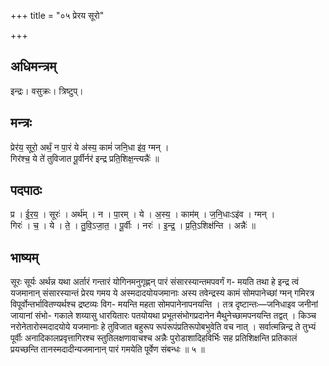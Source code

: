 +++
title = "०५ प्रेरय सूरो"

+++
## अधिमन्त्रम्
इन्द्रः। वसुक्रः। त्रिष्टुप्।

## मन्त्रः
प्रेर॑य॒ सूरो॒ अर्थं॒ न पा॒रं ये अ॑स्य॒ कामं॑ जनि॒धा इ॑व॒ ग्मन् ।  
गिर॑श्च॒ ये ते॑ तुविजात पू॒र्वीर्नर॑ इन्द्र प्रति॒शिक्ष॒न्त्यन्नैः॑ ॥

## पदपाठः
प्र । ई॒र॒य॒ । सूरः॑ । अर्थ॑म् । न । पा॒रम् । ये । अ॒स्य॒ । काम॑म् । ज॒नि॒धाःऽइ॑व । ग्मन् ।  
गिरः॑ । च॒ । ये । ते॒ । तु॒वि॒ऽजा॒त॒ । पू॒र्वीः । नरः॑ । इ॒न्द्र॒ । प्र॒ति॒ऽशिक्ष॑न्ति । अन्नैः॑ ॥

## भाष्यम्
सूरः सूर्यः अर्थन्न यथा अर्तारं गन्तारं योगिनमनुगृह्णन् पारं संसारस्यान्तमपवर्गं ग- मयति तथा हे इन्द्र त्वं यजमानान् संसारस्यान्तं प्रेरय गमय ये अस्मदादयोयजमानाः अस्य तवेन्द्रस्य कामं सोमपानेच्छां ग्मन् गमिरत्र विपूर्वोन्तर्भावितण्यर्थश्च द्रष्टव्यः विग- मयन्ति महता सोमपानेनापनयन्ति । तत्र दृष्टान्तः—जनिधाइव जनीनां जायानां संभो- गकाले शय्यासु धारयितारः पतयोयथा प्रभूतसंभोगप्रदानेन मैथुनेच्छामपनयन्ति तद्वत् । किञ्च नरोनेतारोस्मदादयोये यजमानाः हे तुविजात बहुरूप रूपंरूपंप्रतिरूपोबभुवेति वच नात् । सर्वात्मन्निन्द्र ते तुभ्यं पूर्वीः अनादिकालप्रवृत्तागिरश्च स्तुतिलक्षणावाचश्च अन्नैः पुरोडाशादिहविर्भिः सह प्रतिशिक्षन्ति प्रतिकालं प्रयच्छन्ति तानस्मदादीन्यजमानान् पारं गमयेति पूर्वेण संबन्धः ॥ ५ ॥